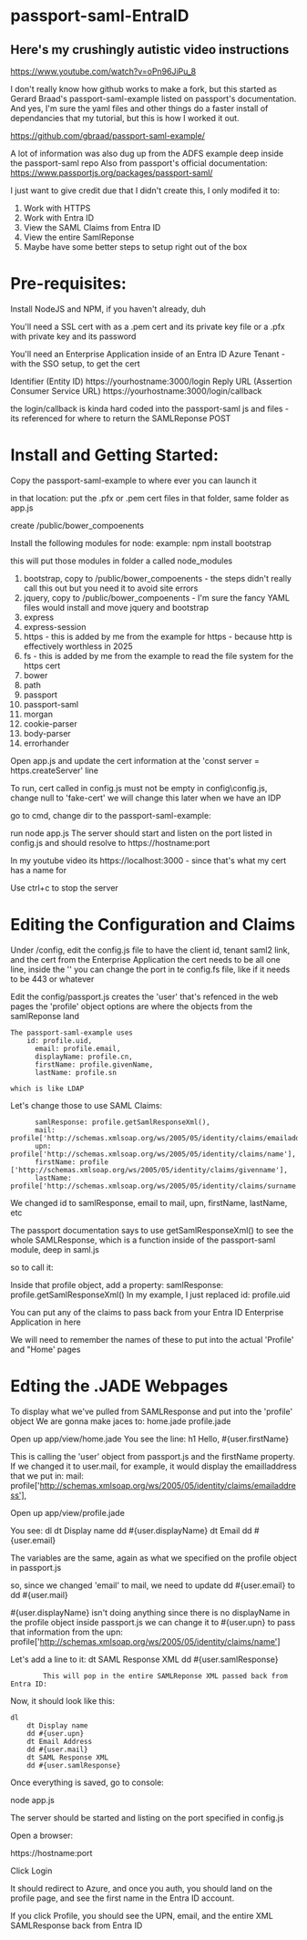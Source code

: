 # passport-saml-EntraID
## Here's my crushingly autistic video instructions
https://www.youtube.com/watch?v=oPn96JiPu_8

I don't really know how github works to make a fork, but this started as Gerard Braad's passport-saml-example listed on passport's documentation.
And yes, I'm sure the yaml files and other things do a faster install of dependancies that my tutorial, but this is how I worked it out.

https://github.com/gbraad/passport-saml-example/

A lot of information was also dug up from the ADFS example deep inside the passport-saml repo
Also from passport's official documentation: https://www.passportjs.org/packages/passport-saml/

I just want to give credit due that I didn't create this, I only modifed it to:
1. Work with HTTPS
2. Work with Entra ID
3. View the SAML Claims from Entra ID
4. View the entire SamlReponse
5. Maybe have some better steps to setup right out of the box

# Pre-requisites: 
Install NodeJS and NPM, if you haven't already, duh

You'll need a SSL cert with as a .pem cert and its private key file 
	or a .pfx with private key and its password

You'll need an Enterprise Application inside of an Entra ID Azure Tenant - with the SSO setup, to get the cert

Identifier (Entity ID)
https://yourhostname:3000/login
Reply URL (Assertion Consumer Service URL)
https://yourhostname:3000/login/callback

the login/callback is kinda hard coded into the passport-saml js and files - its referenced for where to return the SAMLReponse POST

# Install and Getting Started:
Copy the passport-saml-example to where ever you can launch it

in that location:
put the .pfx or .pem cert files in that folder, same folder as app.js

create /public/bower_compoenents

Install the following modules for node:
example: npm install bootstrap

this will put those modules in folder a called node_modules

1. bootstrap, copy to /public/bower_compoenents - the steps didn't really call this out but you need it to avoid site errors
2. jquery, copy to /public/bower_compoenents - I'm sure the fancy YAML files would install and move jquery and bootstrap
3. express
4. express-session
5. https - this is added by me from the example for https - because http is effectively worthless in 2025
6. fs - this is added by me from the example to read the file system for the https cert
7. bower
8. path
9. passport
10. passport-saml
11. morgan
12. cookie-parser
13. body-parser
14. errorhander

Open app.js and update the cert information at the 'const server = https.createServer' line

To run, cert called in config.js must not be empty
in config\config.js, change null to 'fake-cert'
	we will change this later when we have an IDP

go to cmd, change dir to the passport-saml-example:

run node app.js
The server should start and listen on the port listed in config.js
and should resolve to https://hostname:port

In my youtube video its https://localhost:3000 - since that's what my cert has a name for

Use ctrl+c to stop the server

# Editing the Configuration and Claims

Under /config, edit the config.js file to have the client id, tenant saml2 link, and the cert from the Enterprise Application
	the cert needs to be all one line, inside the ''
	you can change the port in te config.fs file, like if it needs to be 443 or whatever

Edit the config/passport.js
	creates the 'user' that's refenced in the web pages
	the 'profile' object options are where the objects from the samlReponse land
	
	The passport-saml-example uses 
	    id: profile.uid,
          email: profile.email,
          displayName: profile.cn,
          firstName: profile.givenName,
          lastName: profile.sn

	which is like LDAP

Let's change those to use SAML Claims:

          samlResponse: profile.getSamlResponseXml(),
          mail: profile['http://schemas.xmlsoap.org/ws/2005/05/identity/claims/emailaddress'],
          upn: profile['http://schemas.xmlsoap.org/ws/2005/05/identity/claims/name'],
          firstName: profile ['http://schemas.xmlsoap.org/ws/2005/05/identity/claims/givenname'],
          lastName: profile['http://schemas.xmlsoap.org/ws/2005/05/identity/claims/surname']

We changed id to samlResponse, email to mail, upn, firstName, lastName, etc

The passport documentation says to use getSamlResponseXml() to see the whole SAMLResponse, which is a function inside of the passport-saml module, deep in saml.js

so to call it:

Inside that profile object, add a property: samlResponse: profile.getSamlResponseXml()
In my example, I just replaced id: profile.uid

You can put any of the claims to pass back from your Entra ID Enterprise Application in here

We will need to remember the names of these to put into the actual 'Profile' and "Home' pages

# Edting the .JADE Webpages

To display what we've pulled from SAMLResponse and put into the 'profile' object
	We are gonna make jaces to:
 	home.jade
  	profile.jade
   
Open up app/view/home.jade
You see the line: h1 Hello, #{user.firstName}

This is calling the 'user' object from passport.js and the firstName property.
If we changed it to user.mail, for example, it would display the emailladdress that we put in: 
      mail: profile['http://schemas.xmlsoap.org/ws/2005/05/identity/claims/emailaddress'],

Open up app/view/profile.jade

You see: 	dl
		dt Display name
		dd #{user.displayName}
		dt Email
		dd #{user.email}

The variables are the same, again as what we specified on the profile object in passport.js

so, since we changed 'email' to mail, we need to update dd #{user.email} to dd #{user.mail}

#{user.displayName} isn't doing anything since there is no displayName in the profile object inside passport.js
we can change it to #{user.upn} to pass that information from the upn: profile['http://schemas.xmlsoap.org/ws/2005/05/identity/claims/name']

Let's add a line to it:
		dt SAML Response XML
		dd #{user.samlResponse}

            This will pop in the entire SAMLReponse XML passed back from Entra ID:

Now, it should look like this:

	dl
		dt Display name
		dd #{user.upn}
		dt Email Address
		dd #{user.mail}
		dt SAML Response XML
		dd #{user.samlResponse}

Once everything is saved, go to console:

node app.js

The server should be started and listing on the port specified in config.js

Open a browser:

https://hostname:port

Click Login

It should redirect to Azure, and once you auth, you should land on the profile page, and see the first name in the Entra ID account.

If you click Profile, you should see the UPN, email, and the entire XML SAMLResponse back from Entra ID
